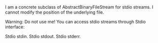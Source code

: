 I am a concrete subclass of AbstractBinaryFileStream for stdio streams. I cannot modify the position of the underlying file.Warning: Do not use me! You can access stdio streams through Stdio interface:Stdio stdin.Stdio stdout.Stdio stderr.